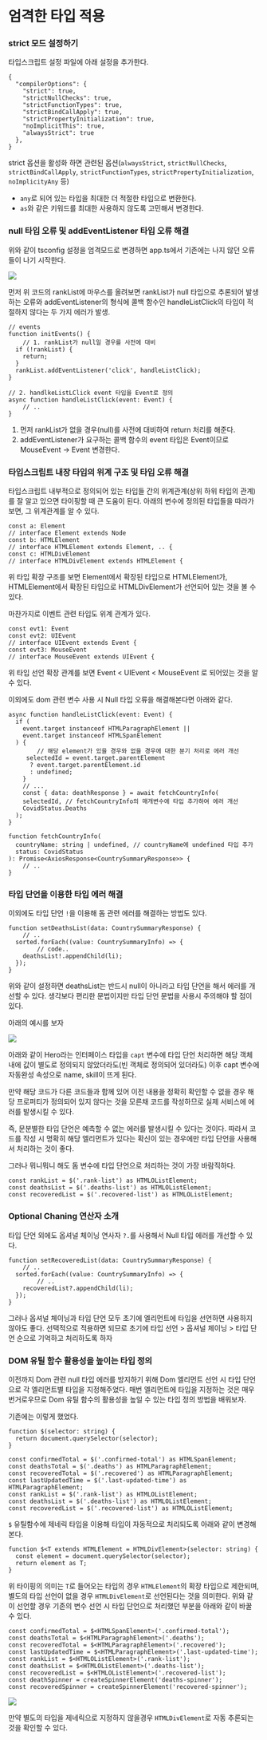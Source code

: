 ﻿# 엄격한 타입 적용

### strict 모드 설정하기

타입스크립트 설정 파일에 아래 설정을 추가한다.

```tsx
{
  "compilerOptions": {
    "strict": true,
    "strictNullChecks": true,
    "strictFunctionTypes": true,
    "strictBindCallApply": true,
    "strictPropertyInitialization": true,
    "noImplicitThis": true,
    "alwaysStrict": true
  },
}
```

strict 옵션을 활성화 하면 관련된 옵션(`alwaysStrict`, `strictNullChecks`, `strictBindCallApply`, `strictFunctionTypes`, `strictPropertyInitialization`, `noImplicityAny` 등)

- `any`로 되어 있는 타입을 최대한 더 적절한 타입으로 변환한다.
- `as`와 같은 키워드를 최대한 사용하지 않도록 고민해서 변경한다.

### null 타입 오류 및 addEventListener 타입 오류 해결

위와 같이 tsconfig 설정을 엄격모드로 변경하면 app.ts에서 기존에는 나지 않던 오류들이 나기 시작한다.  

![](../img/210801-1.png)

먼저 위 코드의 rankList에 마우스를 올려보면 rankList가 null 타입으로 추론되어 발생하는 오류와 addEventListener의 형식에 콜백 함수인 handleListClick의 타입이 적절하지 않다는 두 가지 에러가 발생.

```tsx
// events
function initEvents() {
	// 1. rankList가 null일 경우를 사전에 대비
  if (!rankList) {
    return;
  }
  rankList.addEventListener('click', handleListClick);
}

// 2. handlkeListLClick event 타입을 Event로 정의
async function handleListClick(event: Event) {
	// ..
}
```

1. 먼저 rankList가 없을 경우(null)를 사전에 대비하여 return 처리를 해준다.
2. addEventListener가 요구하는 콜백 함수의 event 타입은 Event이므로 MouseEvent → Event 변경한다.

### 타입스크립트 내장 타입의 위계 구조 및 타입 오류 해결

타입스크립트 내부적으로 정의되어 있는 타입들 간의 위계관계(상위 하위 타입의 관계)를 잘 알고 있으면 타이핑할 때 큰 도움이 된다. 아래의 변수에 정의된 타입들을 따라가보면, 그 위계관계를 알 수 있다.

```tsx
const a: Element
// interface Element extends Node
const b: HTMLElement
// interface HTMLElement extends Element, .. {
const c: HTMLDivElement
// interface HTMLDivElement extends HTMLElement {
```

위 타입 확장 구조를 보면 Element에서 확장된 타입으로 HTMLElement가, HTMLElement에서 확장된 타입으로 HTMLDivElement가 선언되어 있는 것을 볼 수 있다. 

마찬가지로 이벤트 관련 타입도 위계 관계가 있다.

```tsx
const evt1: Event
const evt2: UIEvent
// interface UIEvent extends Event {
const evt3: MouseEvent
// interface MouseEvent extends UIEvent {
```

위 타입 선언 확장 관계를 보면 Event < UIEvent < MouseEvent 로 되어있는 것을 알 수 있다.

이외에도 dom 관련 변수 사용 시 Null 타입 오류을 해결해본다면 아래와 같다.

```tsx
async function handleListClick(event: Event) {
  if (
    event.target instanceof HTMLParagraphElement ||
    event.target instanceof HTMLSpanElement
  ) {
		// 해당 element가 있을 경우와 없을 경우에 대한 분기 처리로 에러 개선
	 selectedId = event.target.parentElement
      ? event.target.parentElement.id
      : undefined;
	}
	// ...
	const { data: deathResponse } = await fetchCountryInfo(
    selectedId, // fetchCountryInfo의 매개변수에 타입 추가하여 에러 개선
    CovidStatus.Deaths
  );
}

function fetchCountryInfo(
  countryName: string | undefined, // countryName에 undefined 타입 추가
  status: CovidStatus
): Promise<AxiosResponse<CountrySummaryResponse>> {
	// ..
}
```

### 타입 단언을 이용한 타입 에러 해결

이외에도 타입 단언 `!`을 이용해 돔 관련 에러를 해결하는 방법도 있다.

```tsx
function setDeathsList(data: CountrySummaryResponse) {
	// ..
  sorted.forEach((value: CountrySummaryInfo) => {
		// code..
    deathsList!.appendChild(li);
  });
}
```

위와 같이 설정하면 deathsList는 반드시 null이 아니라고 타입 단언을 해서 에러를 개선할 수 있다.
생각보다 편리한 문법이지만 타입 단언 문법을 사용시 주의해야 할 점이 있다.

아래의 예시를 보자

![](../img/210801-2.png)

아래와 같이 Hero라는 인터페이스 타입을 `capt` 변수에 타입 단언 처리하면 해당 객체 내에 값이 별도로 정의되지 않았더라도(빈 객체로 정의되어 있더라도) 이후 capt 변수에 자동완성 속성으로 name, skill이 뜨게 된다.

만약 해당 코드가 다른 코드들과 함께 있어 이전 내용을 정확히 확인할 수 없을 경우 해당 프로퍼티가 정의되어 있지 않다는 것을 모른채 코드를 작성하므로 실제 서비스에 에러를 발생시킬 수 있다.

즉, 문분별한 타입 단언은 예측할 수 없는 에러를 발생시킬 수 있다는 것이다. 따라서 코드를 작성 시 명확히 해당 엘리먼트가 있다는 확신이 있는 경우에만 타입 단언을 사용해서 처리하는 것이 좋다. 

그러나 뭐니뭐니 해도 돔 변수에 타입 단언으로 처리하는 것이 가장 바람직하다.

```tsx
const rankList = $('.rank-list') as HTMLOListElement;
const deathsList = $('.deaths-list') as HTMLOListElement;
const recoveredList = $('.recovered-list') as HTMLOListElement;
```

### Optional Chaning 연산자 소개

타입 단언 외에도 옵셔널 체이닝 연사자 `?.`를 사용해서 Null 타입 에러를 개선할 수 있다.

```tsx
function setRecoveredList(data: CountrySummaryResponse) {
	// ..
  sorted.forEach((value: CountrySummaryInfo) => {
		// ..
    recoveredList?.appendChild(li);
  });
}
```

그러나 옵셔널 체이닝과 타입 단언 모두 초기에 엘리먼트에 타입을 선언하면 사용하지 않아도 좋다. 선택적으로 적용하면 되므로 초기에 타입 선언 > 옵셔널 체이닝 > 타입 단언 순으로 기억하고 처리하도록 하자 

### DOM 유틸 함수 활용성을 높이는 타입 정의

이전까지 Dom 관련 null 타입 에러를 방지하기 위해 Dom 엘리먼트 선언 시 타입 단언으로 각 엘리먼트별 타입을 지정해주었다. 매번 엘리먼트에 타입을 지정하는 것은 매우 번거로우므로 Dom 유틸 함수의 활용성을 높일 수 있는 타입 정의 방법을 배워보자.

기존에는 이렇게 했었다.

```tsx
function $(selector: string) {
  return document.querySelector(selector);
}

const confirmedTotal = $('.confirmed-total') as HTMLSpanElement;
const deathsTotal = $('.deaths') as HTMLParagraphElement;
const recoveredTotal = $('.recovered') as HTMLParagraphElement;
const lastUpdatedTime = $('.last-updated-time') as HTMLParagraphElement;
const rankList = $('.rank-list') as HTMLOListElement;
const deathsList = $('.deaths-list') as HTMLOListElement;
const recoveredList = $('.recovered-list') as HTMLOListElement;
```

`$` 유틸함수에 제네릭 타입을 이용해 타입이 자동적으로 처리되도록 아래와 같이 변경해본다.

```tsx
function $<T extends HTMLElement = HTMLDivElement>(selector: string) {
  const element = document.querySelector(selector);
  return element as T;
}
```

위 타이핑의 의미는 `T`로 들어오는 타입의 경우 `HTMLElement`의 확장 타입으로 제한되며, 별도의 타입 선언이 없을 경우 `HTMLDivElement`로 선언된다는 것을 의미한다. 위와 같이 선언할 경우 기존의 변수 선언 시 타입 단언으로 처리했던 부분을 아래와 같이 바꿀 수 있다.

```tsx
const confirmedTotal = $<HTMLSpanElement>('.confirmed-total');
const deathsTotal = $<HTMLParagraphElement>('.deaths');
const recoveredTotal = $<HTMLParagraphElement>('.recovered');
const lastUpdatedTime = $<HTMLParagraphElement>('.last-updated-time');
const rankList = $<HTMLOListElement>('.rank-list');
const deathsList = $<HTMLOListElement>('.deaths-list');
const recoveredList = $<HTMLOListElement>('.recovered-list');
const deathSpinner = createSpinnerElement('deaths-spinner');
const recoveredSpinner = createSpinnerElement('recovered-spinner');
```

![](../img/210801-3.png)

만약 별도의 타입을 제네릭으로 지정하지 않을경우 `HTMLDivElement`로 자동 추론되는 것을 확인할 수 있다.